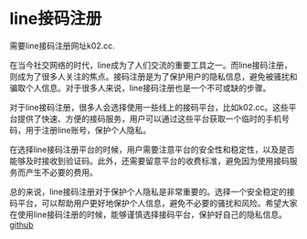 # line接码注册

需要line接码注册网址k02.cc. 

在当今社交网络的时代，line成为了人们交流的重要工具之一。而line接码注册，则成为了很多人关注的焦点。接码注册是为了保护用户的隐私信息，避免被骚扰和骗取个人信息。对于很多人来说，line接码注册也是一个不可或缺的步骤。

对于line接码注册，很多人会选择使用一些线上的接码平台，比如k02.cc。这些平台提供了快速、方便的接码服务，用户可以通过这些平台获取一个临时的手机号码，用于注册line账号，保护个人隐私。

在选择line接码注册平台的时候，用户需要注意平台的安全性和稳定性，以及是否能够及时接收到验证码。此外，还需要留意平台的收费标准，避免因为使用接码服务而产生不必要的费用。

总的来说，line接码注册对于保护个人隐私是非常重要的。选择一个安全稳定的接码平台，可以帮助用户更好地保护个人信息，避免不必要的骚扰和风险。希望大家在使用line接码注册的时候，能够谨慎选择接码平台，保护好自己的隐私信息。[github](https://github.com)